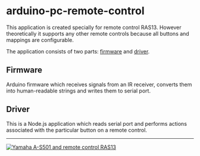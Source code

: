# arduino-pc-remote-control

This application is created specially for remote control RAS13.
However theoretically it supports any other remote controls because all buttons and mappings
are configurable.

The application consists of two parts:
[firmware](https://github.com/phts/remote-control/tree/master/firmware) and
[driver](https://github.com/phts/remote-control/tree/master/driver).

## Firmware

Arduino firmware which receives signals from an IR receiver, converts them into human-readable
strings and writes them to serial port.

## Driver

This is a Node.js application which reads serial port and performs actions associated with the
particular button on a remote control.

---

[![Yamaha A-S501 and remote control RAS13](https://europe.yamaha.com/en/files/C16F0F418BB745F49102B5E9C3843ACC_12073_735x735_cce09bb4e60b3b00fb7eb63eda5c26f2.jpg)](https://europe.yamaha.com/en/products/audio_visual/hifi_components/a-s501/index.html)
